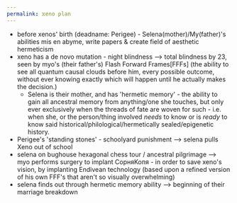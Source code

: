 ```yaml
---
permalink: ⧖eno plan
---
```


- before xenos' birth (deadname: Perigee) - Selena(mother)/My(father)'s abilities mis en abyme, write papers & create field of aesthetic hermeticism 
- xeno has a de novo mutation - night blindness --> total blindness by 23, seen by myo's (their father's) Flash Forward Frames\[FFFs] (the ability to see all quantum causal clouds before him, every possible outcome, without ever knowing exactly which will happen until he actually makes the decision.) 
	- Selena is their mother, and has 'hermetic memory' - the ability to gain all ancestral memory from anything/one she touches, but only ever exclusively when the threads of fate are woven for such - i.e. when she, or the person/thing involved *needs* to know or is *ready* to know said historical/philological/hermetically sealed/epigenetic history. 
- Perigee's 'standing stones' - schoolyard punishment --> selena pulls Xeno out of school 
- selena on bughouse hexagonal chess tour / ancestral pilgrimage --> myo performs surgery to implant CopняKoпя - in order to save xeno's vision, by implanting Endivean technology (based upon a refined version of his own FFF's that aren't so visually overwhelming)
- selena finds out through hermetic memory ability --> beginning of their marriage breakdown 